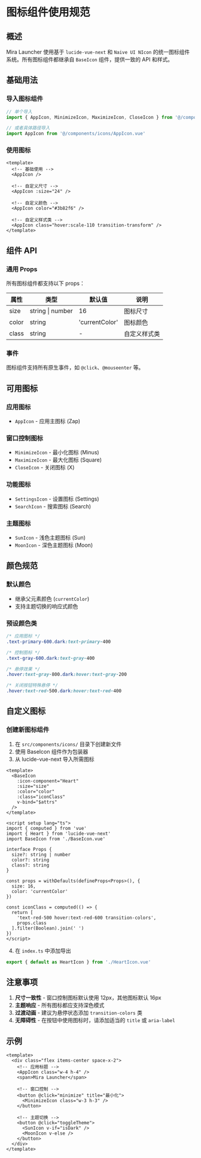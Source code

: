 # 图标组件使用规范

## 概述

Mira Launcher 使用基于 `lucide-vue-next` 和 `Naive UI NIcon` 的统一图标组件系统。所有图标组件都继承自 `BaseIcon` 组件，提供一致的 API 和样式。

## 基础用法

### 导入图标组件

```typescript
// 单个导入
import { AppIcon, MinimizeIcon, MaximizeIcon, CloseIcon } from '@/components/icons'

// 或者具体路径导入
import AppIcon from '@/components/icons/AppIcon.vue'
```

### 使用图标

```vue
<template>
  <!-- 基础使用 -->
  <AppIcon />
  
  <!-- 自定义尺寸 -->
  <AppIcon :size="24" />
  
  <!-- 自定义颜色 -->
  <AppIcon color="#3b82f6" />
  
  <!-- 自定义样式类 -->
  <AppIcon class="hover:scale-110 transition-transform" />
</template>
```

## 组件 API

### 通用 Props

所有图标组件都支持以下 props：

| 属性    | 类型               | 默认值          | 说明             |
|---------|-------------------|----------------|------------------|
| size    | string \| number  | 16             | 图标尺寸         |
| color   | string            | 'currentColor' | 图标颜色         |
| class   | string            | -              | 自定义样式类     |

### 事件

图标组件支持所有原生事件，如 `@click`、`@mouseenter` 等。

## 可用图标

### 应用图标
- `AppIcon` - 应用主图标 (Zap)

### 窗口控制图标
- `MinimizeIcon` - 最小化图标 (Minus)
- `MaximizeIcon` - 最大化图标 (Square)
- `CloseIcon` - 关闭图标 (X)

### 功能图标
- `SettingsIcon` - 设置图标 (Settings)
- `SearchIcon` - 搜索图标 (Search)

### 主题图标
- `SunIcon` - 浅色主题图标 (Sun)
- `MoonIcon` - 深色主题图标 (Moon)

## 颜色规范

### 默认颜色
- 继承父元素颜色 (`currentColor`)
- 支持主题切换的响应式颜色

### 预设颜色类
```css
/* 应用图标 */
.text-primary-600.dark:text-primary-400

/* 控制图标 */
.text-gray-600.dark:text-gray-400

/* 悬停效果 */
.hover:text-gray-800.dark:hover:text-gray-200

/* 关闭按钮特殊悬停 */
.hover:text-red-500.dark:hover:text-red-400
```

## 自定义图标

### 创建新图标组件

1. 在 `src/components/icons/` 目录下创建新文件
2. 使用 BaseIcon 组件作为包装器
3. 从 lucide-vue-next 导入所需图标

```vue
<template>
  <BaseIcon 
    :icon-component="Heart" 
    :size="size"
    :color="color"
    :class="iconClass"
    v-bind="$attrs"
  />
</template>

<script setup lang="ts">
import { computed } from 'vue'
import { Heart } from 'lucide-vue-next'
import BaseIcon from './BaseIcon.vue'

interface Props {
  size?: string | number
  color?: string
  class?: string
}

const props = withDefaults(defineProps<Props>(), {
  size: 16,
  color: 'currentColor'
})

const iconClass = computed(() => {
  return [
    'text-red-500 hover:text-red-600 transition-colors',
    props.class
  ].filter(Boolean).join(' ')
})
</script>
```

4. 在 `index.ts` 中添加导出

```typescript
export { default as HeartIcon } from './HeartIcon.vue'
```

## 注意事项

1. **尺寸一致性** - 窗口控制图标默认使用 12px，其他图标默认 16px
2. **主题响应** - 所有图标都应支持深色模式
3. **过渡动画** - 建议为悬停状态添加 `transition-colors` 类
4. **无障碍性** - 在按钮中使用图标时，请添加适当的 `title` 或 `aria-label`

## 示例

```vue
<template>
  <div class="flex items-center space-x-2">
    <!-- 应用标题 -->
    <AppIcon class="w-4 h-4" />
    <span>Mira Launcher</span>
    
    <!-- 窗口控制 -->
    <button @click="minimize" title="最小化">
      <MinimizeIcon class="w-3 h-3" />
    </button>
    
    <!-- 主题切换 -->
    <button @click="toggleTheme">
      <SunIcon v-if="isDark" />
      <MoonIcon v-else />
    </button>
  </div>
</template>
```
